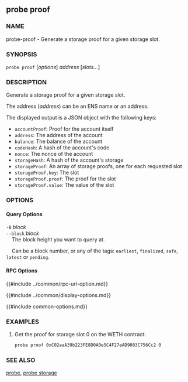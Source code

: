 ## probe proof

### NAME

probe-proof - Generate a storage proof for a given storage slot.

### SYNOPSIS

``probe proof`` [*options*] *address* [*slots...*]

### DESCRIPTION

Generate a storage proof for a given storage slot.

The address (*address*) can be an ENS name or an address.

The displayed output is a JSON object with the following keys:

- `accountProof`: Proof for the account itself
- `address`: The address of the account
- `balance`: The balance of the account
- `codeHash`: A hash of the account's code
- `nonce`: The nonce of the account
- `storageHash`: A hash of the account's storage
- `storageProof`: An array of storage proofs, one for each requested slot
- `storageProof.key`: The slot
- `storageProof.proof`: The proof for the slot
- `storageProof.value`: The value of the slot

### OPTIONS

#### Query Options

`-B` *block*  
`--block` *block*  
&nbsp;&nbsp;&nbsp;&nbsp;The block height you want to query at.

&nbsp;&nbsp;&nbsp;&nbsp;Can be a block number, or any of the tags: `earliest`, `finalized`, `safe`, `latest` or `pending`.

#### RPC Options

{{#include ../common/rpc-url-option.md}}

{{#include ../common/display-options.md}}

{{#include common-options.md}}

### EXAMPLES

1. Get the proof for storage slot 0 on the WETH contract:
    ```sh
    probe proof 0xC02aaA39b223FE8D0A0e5C4F27eAD9083C756Cc2 0
    ```

### SEE ALSO

[probe](./probe.md), [probe storage](./probe-storage.md)

